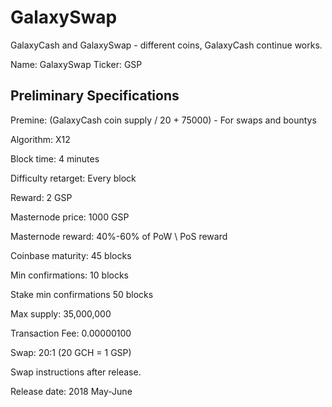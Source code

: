 GalaxySwap
======

GalaxyCash and GalaxySwap - different coins, GalaxyCash continue works.

Name: GalaxySwap
Ticker: GSP

Preliminary Specifications
--------------

Premine: (GalaxyCash coin supply / 20 + 75000) - For swaps and bountys

Algorithm: X12

Block time: 4 minutes

Difficulty retarget: Every block

Reward: 2 GSP

Masternode price: 1000 GSP

Masternode reward: 40%-60% of PoW \ PoS reward

Coinbase maturity: 45 blocks

Min confirmations: 10 blocks

Stake min confirmations 50 blocks

Max supply: 35,000,000

Transaction Fee: 0.00000100

Swap: 20:1 (20 GCH = 1 GSP)

Swap instructions after release.

Release date: 2018 May-June
